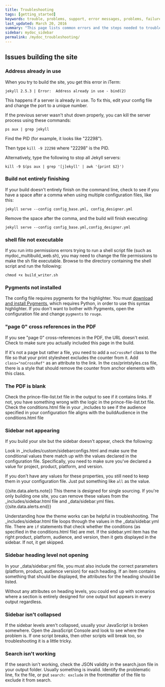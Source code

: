 ```yaml
---
title: Troubleshooting
tags: [getting_started]
keywords: trouble, problems, support, error messages, problems, failure, error, #fail
last_updated: March 20, 2016
summary: "This page lists common errors and the steps needed to troubleshoot them."
sidebar: mydoc_sidebar
permalink: /mydoc_troubleshooting/
---
```



## Issues building the site

### Address already in use

When you try to build the site, you get this error in iTerm: 

```
jekyll 2.5.3 | Error:  Address already in use - bind(2)
```
This happens if a server is already in use. To fix this, edit your config file and change the port to a unique number.

If the previous server wasn't shut down properly, you can kill the server process using these commands:

`ps aux | grep jekyll`

Find the PID (for example, it  looks like "22298").

Then type `kill -9 22298` where "22298" is the PID.

Alternatively, type the following to stop all Jekyll servers:

```
kill -9 $(ps aux | grep '[j]ekyll' | awk '{print $2}')
```

### Build not entirely finishing

If your build doesn't entirely finish on the command line, check to see if you have a space after a comma when using multiple configuration files, like this:

```
jekyll serve --config config_base.yml, config_designer.yml
```

Remove the space after the comma, and the build will finish executing:

```
jekyll serve --config config_base.yml,config_designer.yml
```

### shell file not executable

If you run into permissions errors trying to run a shell script file (such as mydoc_multibuild_web.sh), you may need to change the file permissions to make the sh file executable. Browse to the directory containing the shell script and run the following:
    
```
chmod +x build_writer.sh
```

### Pygments not installed

The config file requires pygments for the highlighter. You must [download and install Pygments](http://pygments.org/download/), which requires Python, in order to use this syntax highlighter. If you don't want to bother with Pygments, open the configuration file and change `pygments` to `rouge`.

### "page 0" cross references in the PDF

 If you see "page 0" cross-references in the PDF, the URL doesn't exist. Check to make sure you actually included this page in the build. 
 
 If it's not a page but rather a file, you need to add a `noCrossRef` class to the file so that your print stylesheet excludes the counter from it. Add `class="noCrossRef"` as an attribute to the link. In the css/printstyles.css file, there is a style that should remove the counter from anchor elements with this class.
 
### The PDF is blank
 
 Check the prince-file-list.txt file in the output to see if it contains links. If not, you have something wrong with the logic in the prince-file-list.txt file. Check the conditions.html file in your \_includes to see if the audience specified in your configuration file aligns with the buildAudience in the conditions.html file

### Sidebar not appearing

 If you build your site but the sidebar doesn't appear, check the following: 

 Look in \_includes/custom/sidebarconfigs.html and make sure the conditional values there match up with the values declared in the configuration file. Specifically, you need to make sure you've declared a value for project, product, platform, and version. 

 If you don't have any values for these properties, you still need to keep them in your configuration file. Just put something like `all` as the value. 

 {{site.data.alerts.note}} This theme is designed for single sourcing. If you're only building one site, you can remove these values from the \_includes/sidebar.html file and \_data/sidebar.yml files.{{site.data.alerts.end}}

 Understanding how the theme works can be helpful in troubleshooting. The \_includes/sidebar.html file loops through the values in the \_data/sidebar.yml file. There are `if` statements that check whether the conditions (as specified in the conditions.html file) are met. If the sidebar.yml item has the right product, platform, audience, and version, then it gets displayed in the sidebar. If not, it get skipped.

### Sidebar heading level not opening

 In your \_data/sidebar.yml file, you must also include the correct parameters (platform, product, audience version) for each heading. If an item contains something that should be displayed, the attributes for the heading should be listed.

 Without any attributes on heading levels, you could end up with scenarios where a section is entirely designed for one output but appears in every output regardless.

### Sidebar isn't collapsed

If the sidebar levels aren't collapsed, usually your JavaScript is broken somewhere. Open the JavaScript Console and look to see where the problem is. If one script breaks, then other scripts will break too, so troubleshooting it is a little tricky. 

### Search isn't working

If the search isn't working, check the JSON validity in the search.json file in your output folder. Usually something is invalid. Identify the problematic line, fix the file, or put `search: exclude` in the frontmatter of the file to exclude it from search.
 
 


